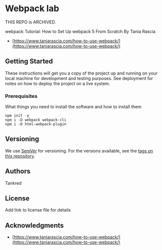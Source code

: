 # Webpack lab

THIS REPO is ARCHIVED.


webpack Tutorial: How to Set Up webpack 5 From Scratch
By Tania Rascia
* [https://www.taniarascia.com/how-to-use-webpack/](https://www.taniarascia.com/how-to-use-webpack/)

## Getting Started

These instructions will get you a copy of the project up and running on your local machine for development and testing purposes. See deployment for notes on how to deploy the project on a live system.

### Prerequisites

What things you need to install the software and how to install them

```
npm init -y
npm i -D webpack webpack-cli
npm i -D html-webpack-plugin
```

## Versioning

We use [SemVer](http://semver.org/) for versioning. For the versions available, see the [tags on this repository](https://github.com/tankred/webpack-lab/tags).

## Authors

Tankred

## License

Add link to license file for details

## Acknowledgments

* [https://www.taniarascia.com/how-to-use-webpack/](https://www.taniarascia.com/how-to-use-webpack/)
